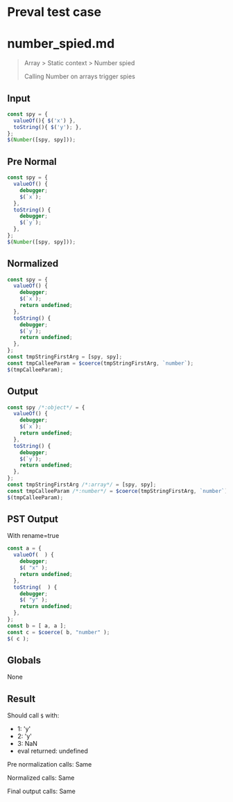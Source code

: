 # Preval test case

# number_spied.md

> Array > Static context > Number spied
>
> Calling Number on arrays trigger spies

## Input

`````js filename=intro
const spy = {
  valueOf(){ $('x') }, 
  toString(){ $('y'); },
};
$(Number([spy, spy]));
`````

## Pre Normal


`````js filename=intro
const spy = {
  valueOf() {
    debugger;
    $(`x`);
  },
  toString() {
    debugger;
    $(`y`);
  },
};
$(Number([spy, spy]));
`````

## Normalized


`````js filename=intro
const spy = {
  valueOf() {
    debugger;
    $(`x`);
    return undefined;
  },
  toString() {
    debugger;
    $(`y`);
    return undefined;
  },
};
const tmpStringFirstArg = [spy, spy];
const tmpCalleeParam = $coerce(tmpStringFirstArg, `number`);
$(tmpCalleeParam);
`````

## Output


`````js filename=intro
const spy /*:object*/ = {
  valueOf() {
    debugger;
    $(`x`);
    return undefined;
  },
  toString() {
    debugger;
    $(`y`);
    return undefined;
  },
};
const tmpStringFirstArg /*:array*/ = [spy, spy];
const tmpCalleeParam /*:number*/ = $coerce(tmpStringFirstArg, `number`);
$(tmpCalleeParam);
`````

## PST Output

With rename=true

`````js filename=intro
const a = {
  valueOf(  ) {
    debugger;
    $( "x" );
    return undefined;
  },
  toString(  ) {
    debugger;
    $( "y" );
    return undefined;
  },
};
const b = [ a, a ];
const c = $coerce( b, "number" );
$( c );
`````

## Globals

None

## Result

Should call `$` with:
 - 1: 'y'
 - 2: 'y'
 - 3: NaN
 - eval returned: undefined

Pre normalization calls: Same

Normalized calls: Same

Final output calls: Same
